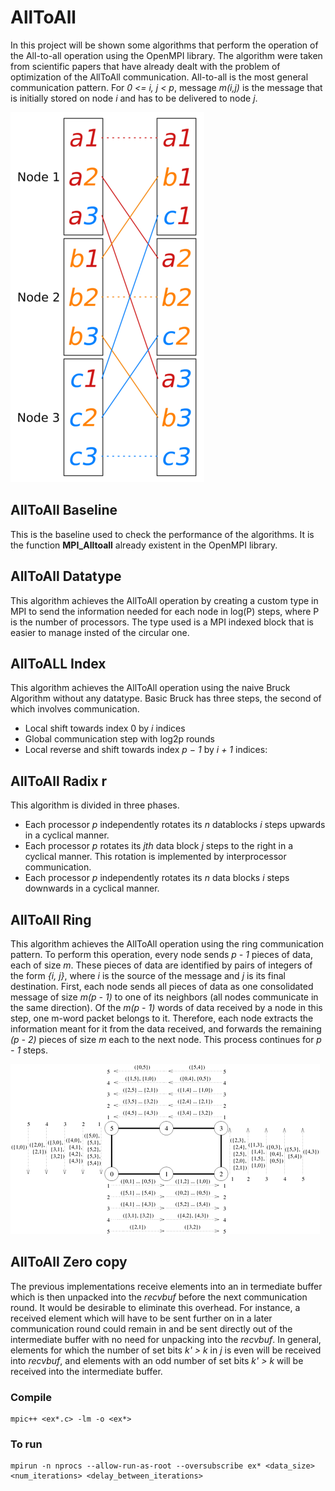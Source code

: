 # AllToAll

In this project will be shown some algorithms that perform the operation of the All-to-all operation using the OpenMPI library. The algorithm were taken from scientific papers that have already dealt with the problem of optimization of the AllToAll communication. All-to-all is the most general communication pattern. For *0 <= i, j < p*, message *m(i,j)* is the message that is initially stored on node *i* and has to be delivered to node *j*.

![All to All](img/All-to-All.png)

## AllToAll Baseline

This is the baseline used to check the performance of the algorithms. It is the function **MPI_Alltoall** already existent in the OpenMPI library.

## AllToAll Datatype

This algorithm achieves the AllToAll operation by creating a custom type in MPI to send the information needed for each node in log(P) steps, where P is the number of processors. The type used is a MPI indexed block that is easier to manage insted of the circular one.

## AllToALL Index

This algorithm achieves the AllToAll operation using the naive Bruck Algorithm without any datatype. Basic Bruck has three steps, the second of which involves
communication.
- Local shift towards index 0 by *i* indices
- Global communication step with log2p rounds
- Local reverse and shift towards index *p − 1* by *i + 1* indices:

## AllToAll Radix r

This algorithm is divided in three phases.
- Each processor *p* independently rotates its *n* datablocks *i* steps upwards in a cyclical manner.
- Each processor *p* rotates its *jth* data block *j* steps to the right in a cyclical manner. This rotation is implemented by interprocessor communication.
- Each processor *p* independently rotates its *n* data blocks *i* steps downwards in a cyclical manner.

## AllToAll Ring

This algorithm achieves the AllToAll operation using the ring communication pattern.
To perform this operation, every node sends *p - 1* pieces of data, each of size *m*. These pieces of data are identified by pairs of integers of the form *{i, j}*, where *i* is the source of the message and *j* is its final destination. First, each node sends all pieces of data as one consolidated message of size *m(p - 1)* to one of its neighbors (all nodes communicate in the same direction). Of the *m(p - 1)* words of data received by a node in this step, one m-word packet belongs to it. Therefore, each node extracts the information meant for it from the data received, and forwards the remaining *(p - 2)* pieces of size *m* each to the next node. This process continues for *p - 1* steps.

![Ring](img/ring.png)

## AllToAll Zero copy

The previous implementations receive elements into an in termediate buffer which is then unpacked into the *recvbuf* before the next communication round. It would be desirable to eliminate this overhead. For instance, a received element which will have to be sent further on in a later communication round could remain in and be sent directly out of the intermediate buffer with no need for unpacking into the *recvbuf*. In general, elements for which the number of set bits *k' > k* in *j* is even will be received into *recvbuf*, and elements with an odd number of set bits *k' > k* will be received into the intermediate buffer.

### Compile

```
mpic++ <ex*.c> -lm -o <ex*>
```

### To run

```
mpirun -n nprocs --allow-run-as-root --oversubscribe ex* <data_size> <num_iterations> <delay_between_iterations>
```

